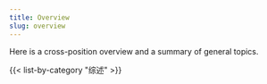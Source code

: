 ```yaml
---
title: Overview
slug: overview
---
```


Here is a cross-position overview and a summary of general topics.

{{< list-by-category "综述" >}}